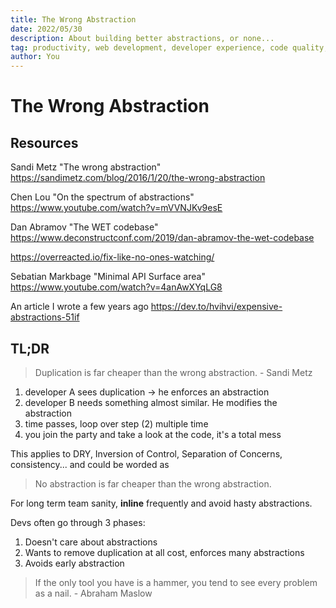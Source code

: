 ```yaml
---
title: The Wrong Abstraction
date: 2022/05/30
description: About building better abstractions, or none...
tag: productivity, web development, developer experience, code quality, functional programming
author: You
---
```


# The Wrong Abstraction

## Resources

Sandi Metz "The wrong abstraction" https://sandimetz.com/blog/2016/1/20/the-wrong-abstraction

Chen Lou "On the spectrum of abstractions" https://www.youtube.com/watch?v=mVVNJKv9esE

Dan Abramov "The WET codebase" https://www.deconstructconf.com/2019/dan-abramov-the-wet-codebase

https://overreacted.io/fix-like-no-ones-watching/

Sebatian Markbage "Minimal API Surface area" https://www.youtube.com/watch?v=4anAwXYqLG8

An article I wrote a few years ago https://dev.to/hvihvi/expensive-abstractions-51if

## TL;DR

> Duplication is far cheaper than the wrong abstraction. - Sandi Metz

1. developer A sees duplication -> he enforces an abstraction
2. developer B needs something almost similar. He modifies the abstraction
3. time passes, loop over step (2) multiple time
4. you join the party and take a look at the code, it's a total mess

This applies to DRY, Inversion of Control, Separation of Concerns, consistency... and could be worded as

> No abstraction is far cheaper than the wrong abstraction.

For long term team sanity, **inline** frequently and avoid hasty abstractions.

Devs often go through 3 phases:

1. Doesn't care about abstractions
2. Wants to remove duplication at all cost, enforces many abstractions
3. Avoids early abstraction

> If the only tool you have is a hammer, you tend to see every problem as a nail. - Abraham Maslow
